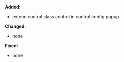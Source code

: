 **Added:**
* extend control class control in control config popup 

**Changed:**
* none

**Fixed:**
* none
